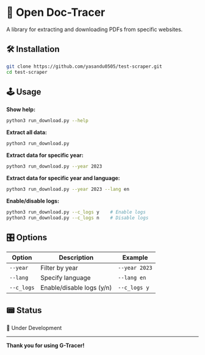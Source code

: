 # 🥽 Open Doc-Tracer

A library for extracting and downloading PDFs from specific websites.

## 🛠️ Installation

```bash
git clone https://github.com/yasandu0505/test-scraper.git
cd test-scraper
```

## 🕹️ Usage

**Show help:**
```bash
python3 run_download.py --help
```

**Extract all data:**
```bash
python3 run_download.py
```

**Extract data for specific year:**
```bash
python3 run_download.py --year 2023
```

**Extract data for specific year and language:**
```bash
python3 run_download.py --year 2023 --lang en
```

**Enable/disable logs:**
```bash
python3 run_download.py --c_logs y    # Enable logs
python3 run_download.py --c_logs n    # Disable logs
```

## 🎛️ Options

| Option | Description | Example |
|--------|-------------|---------|
| `--year` | Filter by year | `--year 2023` |
| `--lang` | Specify language | `--lang en` |
| `--c_logs` | Enable/disable logs (y/n) | `--c_logs y` |

## 📟 Status

🚧 Under Development

---

**Thank you for using G-Tracer!**